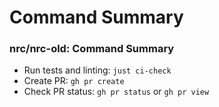 # Command Summary

<!-- Source: nrc/nrc-old@64bab42ce180 CLAUDE.md -->
### nrc/nrc-old: Command Summary

- Run tests and linting: `just ci-check`
- Create PR: `gh pr create`
- Check PR status: `gh pr status` or `gh pr view`

